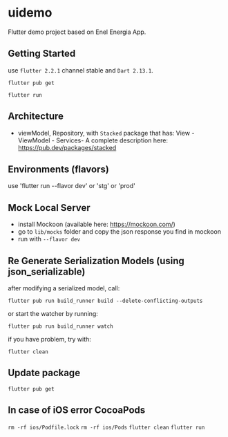 # uidemo

Flutter demo project based on Enel Energia App.

## Getting Started

use `flutter 2.2.1` channel stable and `Dart 2.13.1`.

`flutter pub get`

`flutter run`

## Architecture

- viewModel, Repository, with `Stacked` package that has: View - ViewModel - Services-
  A complete description here: https://pub.dev/packages/stacked

## Environments (flavors)

use 'flutter run --flavor dev' or 'stg' or 'prod'

## Mock Local Server

- install Mockoon (available here: https://mockoon.com/)
- go to `lib/mocks` folder and copy the json response you find in mockoon
- run with `--flavor dev`

## Re Generate Serialization Models (using json_serializable)

after modifying a serialized model, call:

`flutter pub run build_runner build --delete-conflicting-outputs`

or start the watcher by running:

`flutter pub run build_runner watch`

if you have problem, try with:

`flutter clean`

## Update package

`flutter pub get`

## In case of iOS error CocoaPods

`rm -rf ios/Podfile.lock`
`rm -rf ios/Pods`
`flutter clean`
`flutter run`

